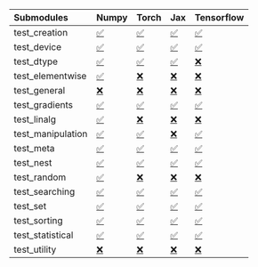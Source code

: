 | Submodules        | Numpy                                                                                                                           | Torch                                                                                                                           | Jax                                                                                                                             | Tensorflow                                                                                                                      |
|:------------------|:--------------------------------------------------------------------------------------------------------------------------------|:--------------------------------------------------------------------------------------------------------------------------------|:--------------------------------------------------------------------------------------------------------------------------------|:--------------------------------------------------------------------------------------------------------------------------------|
| test_creation     | <a href="https://github.com/unifyai/ivy/runs/8167837705?check_suite_focus=true" rel="noopener noreferrer" target="_blank">✅</a> | <a href="https://github.com/unifyai/ivy/runs/8167838252?check_suite_focus=true" rel="noopener noreferrer" target="_blank">✅</a> | <a href="https://github.com/unifyai/ivy/runs/8167838917?check_suite_focus=true" rel="noopener noreferrer" target="_blank">✅</a> | <a href="https://github.com/unifyai/ivy/runs/8167839450?check_suite_focus=true" rel="noopener noreferrer" target="_blank">✅</a> |
| test_device       | <a href="https://github.com/unifyai/ivy/runs/8167837750?check_suite_focus=true" rel="noopener noreferrer" target="_blank">✅</a> | <a href="https://github.com/unifyai/ivy/runs/8167838274?check_suite_focus=true" rel="noopener noreferrer" target="_blank">✅</a> | <a href="https://github.com/unifyai/ivy/runs/8167838971?check_suite_focus=true" rel="noopener noreferrer" target="_blank">✅</a> | <a href="https://github.com/unifyai/ivy/runs/8167839466?check_suite_focus=true" rel="noopener noreferrer" target="_blank">✅</a> |
| test_dtype        | <a href="https://github.com/unifyai/ivy/runs/8167837792?check_suite_focus=true" rel="noopener noreferrer" target="_blank">✅</a> | <a href="https://github.com/unifyai/ivy/runs/8167838298?check_suite_focus=true" rel="noopener noreferrer" target="_blank">✅</a> | <a href="https://github.com/unifyai/ivy/runs/8167839017?check_suite_focus=true" rel="noopener noreferrer" target="_blank">✅</a> | <a href="https://github.com/unifyai/ivy/runs/8167839493?check_suite_focus=true" rel="noopener noreferrer" target="_blank">❌</a> |
| test_elementwise  | <a href="https://github.com/unifyai/ivy/runs/8167837827?check_suite_focus=true" rel="noopener noreferrer" target="_blank">✅</a> | <a href="https://github.com/unifyai/ivy/runs/8167838327?check_suite_focus=true" rel="noopener noreferrer" target="_blank">❌</a> | <a href="https://github.com/unifyai/ivy/runs/8167839055?check_suite_focus=true" rel="noopener noreferrer" target="_blank">❌</a> | <a href="https://github.com/unifyai/ivy/runs/8167839514?check_suite_focus=true" rel="noopener noreferrer" target="_blank">❌</a> |
| test_general      | <a href="https://github.com/unifyai/ivy/runs/8167837887?check_suite_focus=true" rel="noopener noreferrer" target="_blank">❌</a> | <a href="https://github.com/unifyai/ivy/runs/8167838362?check_suite_focus=true" rel="noopener noreferrer" target="_blank">❌</a> | <a href="https://github.com/unifyai/ivy/runs/8167839100?check_suite_focus=true" rel="noopener noreferrer" target="_blank">❌</a> | <a href="https://github.com/unifyai/ivy/runs/8167839542?check_suite_focus=true" rel="noopener noreferrer" target="_blank">❌</a> |
| test_gradients    | <a href="https://github.com/unifyai/ivy/runs/8167837932?check_suite_focus=true" rel="noopener noreferrer" target="_blank">✅</a> | <a href="https://github.com/unifyai/ivy/runs/8167838401?check_suite_focus=true" rel="noopener noreferrer" target="_blank">✅</a> | <a href="https://github.com/unifyai/ivy/runs/8167839138?check_suite_focus=true" rel="noopener noreferrer" target="_blank">✅</a> | <a href="https://github.com/unifyai/ivy/runs/8167839569?check_suite_focus=true" rel="noopener noreferrer" target="_blank">✅</a> |
| test_linalg       | <a href="https://github.com/unifyai/ivy/runs/8167837953?check_suite_focus=true" rel="noopener noreferrer" target="_blank">✅</a> | <a href="https://github.com/unifyai/ivy/runs/8167838434?check_suite_focus=true" rel="noopener noreferrer" target="_blank">❌</a> | <a href="https://github.com/unifyai/ivy/runs/8167839162?check_suite_focus=true" rel="noopener noreferrer" target="_blank">❌</a> | <a href="https://github.com/unifyai/ivy/runs/8167839592?check_suite_focus=true" rel="noopener noreferrer" target="_blank">❌</a> |
| test_manipulation | <a href="https://github.com/unifyai/ivy/runs/8167837996?check_suite_focus=true" rel="noopener noreferrer" target="_blank">✅</a> | <a href="https://github.com/unifyai/ivy/runs/8167838482?check_suite_focus=true" rel="noopener noreferrer" target="_blank">✅</a> | <a href="https://github.com/unifyai/ivy/runs/8167839195?check_suite_focus=true" rel="noopener noreferrer" target="_blank">❌</a> | <a href="https://github.com/unifyai/ivy/runs/8167839609?check_suite_focus=true" rel="noopener noreferrer" target="_blank">✅</a> |
| test_meta         | <a href="https://github.com/unifyai/ivy/runs/8167838037?check_suite_focus=true" rel="noopener noreferrer" target="_blank">✅</a> | <a href="https://github.com/unifyai/ivy/runs/8167838528?check_suite_focus=true" rel="noopener noreferrer" target="_blank">✅</a> | <a href="https://github.com/unifyai/ivy/runs/8167839236?check_suite_focus=true" rel="noopener noreferrer" target="_blank">✅</a> | <a href="https://github.com/unifyai/ivy/runs/8167839633?check_suite_focus=true" rel="noopener noreferrer" target="_blank">✅</a> |
| test_nest         | <a href="https://github.com/unifyai/ivy/runs/8167838074?check_suite_focus=true" rel="noopener noreferrer" target="_blank">✅</a> | <a href="https://github.com/unifyai/ivy/runs/8167838573?check_suite_focus=true" rel="noopener noreferrer" target="_blank">✅</a> | <a href="https://github.com/unifyai/ivy/runs/8167839285?check_suite_focus=true" rel="noopener noreferrer" target="_blank">✅</a> | <a href="https://github.com/unifyai/ivy/runs/8167839662?check_suite_focus=true" rel="noopener noreferrer" target="_blank">✅</a> |
| test_random       | <a href="https://github.com/unifyai/ivy/runs/8167838104?check_suite_focus=true" rel="noopener noreferrer" target="_blank">✅</a> | <a href="https://github.com/unifyai/ivy/runs/8167838628?check_suite_focus=true" rel="noopener noreferrer" target="_blank">❌</a> | <a href="https://github.com/unifyai/ivy/runs/8167839322?check_suite_focus=true" rel="noopener noreferrer" target="_blank">❌</a> | <a href="https://github.com/unifyai/ivy/runs/8167839698?check_suite_focus=true" rel="noopener noreferrer" target="_blank">❌</a> |
| test_searching    | <a href="https://github.com/unifyai/ivy/runs/8167838137?check_suite_focus=true" rel="noopener noreferrer" target="_blank">✅</a> | <a href="https://github.com/unifyai/ivy/runs/8167838654?check_suite_focus=true" rel="noopener noreferrer" target="_blank">✅</a> | <a href="https://github.com/unifyai/ivy/runs/8167839339?check_suite_focus=true" rel="noopener noreferrer" target="_blank">✅</a> | <a href="https://github.com/unifyai/ivy/runs/8167839741?check_suite_focus=true" rel="noopener noreferrer" target="_blank">✅</a> |
| test_set          | <a href="https://github.com/unifyai/ivy/runs/8167838164?check_suite_focus=true" rel="noopener noreferrer" target="_blank">✅</a> | <a href="https://github.com/unifyai/ivy/runs/8167838691?check_suite_focus=true" rel="noopener noreferrer" target="_blank">✅</a> | <a href="https://github.com/unifyai/ivy/runs/8167839356?check_suite_focus=true" rel="noopener noreferrer" target="_blank">✅</a> | <a href="https://github.com/unifyai/ivy/runs/8167839774?check_suite_focus=true" rel="noopener noreferrer" target="_blank">✅</a> |
| test_sorting      | <a href="https://github.com/unifyai/ivy/runs/8167838186?check_suite_focus=true" rel="noopener noreferrer" target="_blank">✅</a> | <a href="https://github.com/unifyai/ivy/runs/8167838733?check_suite_focus=true" rel="noopener noreferrer" target="_blank">✅</a> | <a href="https://github.com/unifyai/ivy/runs/8167839379?check_suite_focus=true" rel="noopener noreferrer" target="_blank">✅</a> | <a href="https://github.com/unifyai/ivy/runs/8167839818?check_suite_focus=true" rel="noopener noreferrer" target="_blank">✅</a> |
| test_statistical  | <a href="https://github.com/unifyai/ivy/runs/8167838217?check_suite_focus=true" rel="noopener noreferrer" target="_blank">✅</a> | <a href="https://github.com/unifyai/ivy/runs/8167838794?check_suite_focus=true" rel="noopener noreferrer" target="_blank">✅</a> | <a href="https://github.com/unifyai/ivy/runs/8167839405?check_suite_focus=true" rel="noopener noreferrer" target="_blank">✅</a> | <a href="https://github.com/unifyai/ivy/runs/8167839851?check_suite_focus=true" rel="noopener noreferrer" target="_blank">✅</a> |
| test_utility      | <a href="https://github.com/unifyai/ivy/runs/8167838237?check_suite_focus=true" rel="noopener noreferrer" target="_blank">❌</a> | <a href="https://github.com/unifyai/ivy/runs/8167838846?check_suite_focus=true" rel="noopener noreferrer" target="_blank">❌</a> | <a href="https://github.com/unifyai/ivy/runs/8167839431?check_suite_focus=true" rel="noopener noreferrer" target="_blank">❌</a> | <a href="https://github.com/unifyai/ivy/runs/8167839904?check_suite_focus=true" rel="noopener noreferrer" target="_blank">❌</a> |